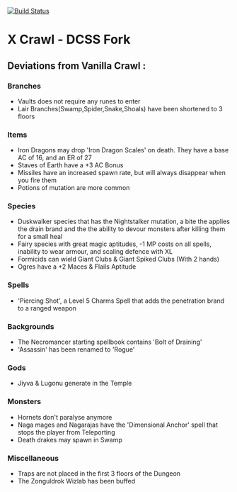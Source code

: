 [![Build Status](https://travis-ci.org/crawl/crawl.svg?branch=master)](https://travis-ci.org/crawl/crawl)

# X Crawl - DCSS Fork

## Deviations from Vanilla Crawl : 
 
 ### Branches
  - Vaults does not require any runes to enter
  - Lair Branches(Swamp,Spider,Snake,Shoals) have been shortened to 3 floors
 ### Items
  - Iron Dragons may drop 'Iron Dragon Scales' on death. They have a base AC of 16, and an ER of 27
  - Staves of Earth have a +3 AC Bonus
  - Missiles have an increased spawn rate, but will always disappear when you fire them
  - Potions of mutation are more common
 ### Species
 - Duskwalker species that has the Nightstalker mutation, a bite the applies the drain brand and the the ability to devour monsters after killing them for a small heal
 - Fairy species with great magic aptitudes, -1 MP costs on all spells, inability to wear armour, and scaling defence with XL
 - Formicids can wield Giant Clubs & Giant Spiked Clubs (With 2 hands)
 - Ogres have a +2 Maces & Flails Aptitude
 ### Spells
 - 'Piercing Shot', a Level 5 Charms Spell that adds the penetration brand to a ranged weapon
 ### Backgrounds
 - The Necromancer starting spellbook contains 'Bolt of Draining'
 - 'Assassin' has been renamed to 'Rogue'
 ### Gods
 - Jiyva & Lugonu generate in the Temple
 ### Monsters
 - Hornets don't paralyse anymore
 - Naga mages and Nagarajas have the 'Dimensional Anchor' spell that stops the player from Teleporting
 - Death drakes may spawn in Swamp
 ### Miscellaneous
 - Traps are not placed in the first 3 floors of the Dungeon
 - The Zonguldrok Wizlab has been buffed
 
 
